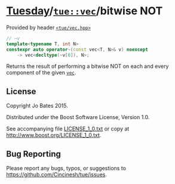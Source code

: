 [Tuesday](../../../README.md)/[`tue::vec`](../../headers/vec.md)/bitwise NOT
============================================================================
Provided by header [`<tue/vec.hpp>`](../../headers/vec.md)

```c++
// ~v
template<typename T, int N>
constexpr auto operator~(const vec<T, N>& v) noexcept
    -> vec<decltype(~v[0]), N>;
```

Returns the result of performing a bitwise NOT on each and every component of
the given [`vec`](../../headers/vec.md).

License
-------
Copyright Jo Bates 2015.

Distributed under the Boost Software License, Version 1.0.

See accompanying file [LICENSE_1_0.txt](../../../LICENSE_1_0.txt) or copy at
http://www.boost.org/LICENSE_1_0.txt.

Bug Reporting
-------------
Please report any bugs, typos, or suggestions to
https://github.com/Cincinesh/tue/issues.
